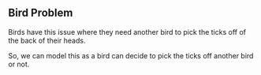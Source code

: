 ## Bird Problem

Birds have this issue where they need another bird to pick the ticks
off of the back of their heads.

So, we can model this as a bird can decide to pick the ticks off
another bird or not.
